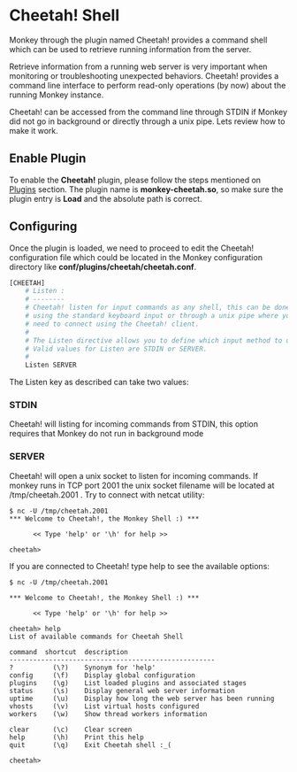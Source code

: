 # Cheetah! Shell

Monkey through the plugin named Cheetah! provides a command shell which can be used to retrieve running information from the server.

Retrieve information from a running web server is very important when monitoring or troubleshooting unexpected behaviors. Cheetah! provides a command line interface to perform read-only operations (by now) about the running Monkey instance.

Cheetah! can be accessed from the command line through STDIN if Monkey did not go in background or directly through a unix pipe. Lets review how to make it work.

## Enable Plugin

To enable the __Cheetah!__ plugin, please follow the steps mentioned on [Plugins](../configuration/plugins.md) section. The plugin name is __monkey-cheetah.so__, so make sure the plugin entry is __Load__ and the absolute path is correct.

## Configuring

Once the plugin is loaded, we need to proceed to edit the Cheetah! configuration file which could be located in the Monkey configuration directory like __conf/plugins/cheetah/cheetah.conf__.

```Python
[CHEETAH]
    # Listen :
    # --------
    # Cheetah! listen for input commands as any shell, this can be done
    # using the standard keyboard input or through a unix pipe where you
    # need to connect using the Cheetah! client.
    #
    # The Listen directive allows you to define which input method to use.
    # Valid values for Listen are STDIN or SERVER.
    #
    Listen SERVER
```

The Listen key as described can take two values:

### STDIN

Cheetah! will listing for incoming commands from STDIN, this option requires that Monkey do not run in background mode

### SERVER

Cheetah! will open a unix socket to listen for incoming commands. If monkey runs in TCP port 2001 the unix socket filename will be located at /tmp/cheetah.2001 . Try to connect with netcat utility:

```shell
$ nc -U /tmp/cheetah.2001
*** Welcome to Cheetah!, the Monkey Shell :) ***

      << Type 'help' or '\h' for help >>

cheetah>
```

If you are connected to Cheetah! type help to see the available options:

```
$ nc -U /tmp/cheetah.2001

*** Welcome to Cheetah!, the Monkey Shell :) ***

      << Type 'help' or '\h' for help >>

cheetah> help
List of available commands for Cheetah Shell

command  shortcut  description
----------------------------------------------------
?          (\?)    Synonym for 'help'
config     (\f)    Display global configuration
plugins    (\g)    List loaded plugins and associated stages
status     (\s)    Display general web server information
uptime     (\u)    Display how long the web server has been running
vhosts     (\v)    List virtual hosts configured
workers    (\w)    Show thread workers information

clear      (\c)    Clear screen
help       (\h)    Print this help
quit       (\q)    Exit Cheetah shell :_(

cheetah>
```
